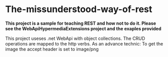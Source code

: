 # The-missunderstood-way-of-rest
**This project is a sample for teaching REST and how not to do it. Please see the WebApiHypermediaExtensions project and the exaples provided**

This project useses .net WebApi with object collections. The CRUD operations are mapped to the http verbs. 
As an advance technic: To get the image the accept header is set to image/png

